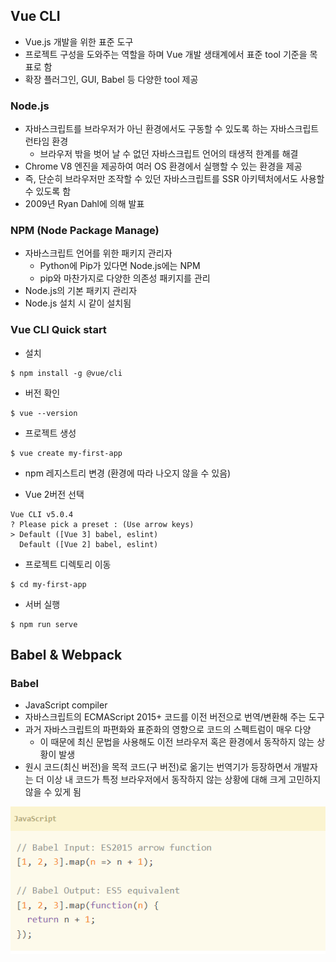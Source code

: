## Vue CLI

- Vue.js 개발을 위한 표준 도구
- 프로젝트 구성을 도와주는 역할을 하며 Vue 개발 생태계에서 표준 tool 기준을 목표로 함
- 확장 플러그인, GUI, Babel 등 다양한 tool 제공



### Node.js

- 자바스크립트를 브라우저가 아닌 환경에서도 구동할 수 있도록 하는 자바스크립트 런타임 환경
  - 브라우저 밖을 벗어 날 수 없던 자바스크립트 언어의 태생적 한계를 해결
- Chrome V8 엔진을 제공하여 여러 OS 환경에서 실행할 수 있는 환경을 제공
- 즉, 단순히 브라우저만 조작할 수 있던 자바스크립트를 SSR 아키텍처에서도 사용할 수 있도록 함
- 2009년 Ryan Dahl에 의해 발표

### NPM (Node Package Manage)

- 자바스크립트 언어를 위한 패키지 관리자
  - Python에 Pip가 있다면 Node.js에는 NPM
  - pip와 마찬가지로 다양한 의존성 패키지를 관리
- Node.js의 기본 패키지 관리자
- Node.js 설치 시 같이 설치됨



### Vue CLI Quick start

- 설치

```
$ npm install -g @vue/cli
```

- 버전 확인

```
$ vue --version
```

- 프로젝트 생성

```
$ vue create my-first-app
```

- npm 레지스트리 변경 (환경에 따라 나오지 않을 수 있음)

- Vue 2버전 선택

```
Vue CLI v5.0.4
? Please pick a preset : (Use arrow keys)
> Default ([Vue 3] babel, eslint)
  Default ([Vue 2] babel, eslint)
```

- 프로젝트 디렉토리 이동

```
$ cd my-first-app
```

- 서버 실행

```
$ npm run serve
```

## Babel & Webpack

### Babel

- JavaScript compiler
- 자바스크립트의 ECMAScript 2015+ 코드를 이전 버전으로 번역/변환해 주는 도구
- 과거 자바스크립트의 파편화와 표준화의 영향으로 코드의 스펙트럼이 매우 다양
  - 이 때문에 최신 문법을 사용해도 이전 브라우저 혹은 환경에서 동작하지 않는 상황이 발생
- 원시 코드(최신 버전)을 목적 코드(구 버전)로 옮기는 번역기가 등장하면서 개발자는 더 이상 내 코드가 특정 브라우저에서 동작하지 않는 상황에 대해 크게 고민하지 않을 수 있게 됨 

![babel](07_Vue_CLI.assets/babel.PNG)
